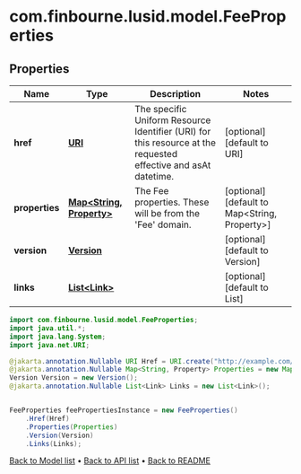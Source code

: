 # com.finbourne.lusid.model.FeeProperties

## Properties

Name | Type | Description | Notes
------------ | ------------- | ------------- | -------------
**href** | [**URI**](URI.md) | The specific Uniform Resource Identifier (URI) for this resource at the requested effective and asAt datetime. | [optional] [default to URI]
**properties** | [**Map&lt;String, Property&gt;**](Property.md) | The Fee properties. These will be from the &#39;Fee&#39; domain. | [optional] [default to Map<String, Property>]
**version** | [**Version**](Version.md) |  | [optional] [default to Version]
**links** | [**List&lt;Link&gt;**](Link.md) |  | [optional] [default to List<Link>]

```java
import com.finbourne.lusid.model.FeeProperties;
import java.util.*;
import java.lang.System;
import java.net.URI;

@jakarta.annotation.Nullable URI Href = URI.create("http://example.com/Href");
@jakarta.annotation.Nullable Map<String, Property> Properties = new Map<String, Property>();
Version Version = new Version();
@jakarta.annotation.Nullable List<Link> Links = new List<Link>();


FeeProperties feePropertiesInstance = new FeeProperties()
    .Href(Href)
    .Properties(Properties)
    .Version(Version)
    .Links(Links);
```


[Back to Model list](../README.md#documentation-for-models) &#8226; [Back to API list](../README.md#documentation-for-api-endpoints) &#8226; [Back to README](../README.md)
